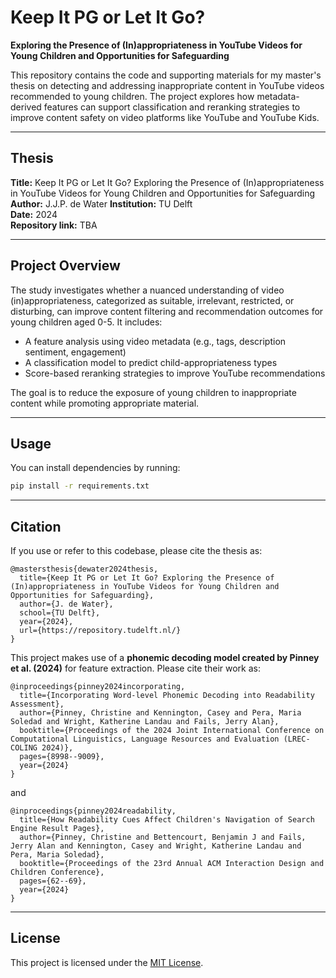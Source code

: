 # Keep It PG or Let It Go?  
**Exploring the Presence of (In)appropriateness in YouTube Videos for Young Children and Opportunities for Safeguarding**

This repository contains the code and supporting materials for my master's thesis on detecting and addressing inappropriate content in YouTube videos recommended to young children. The project explores how metadata-derived features can support classification and reranking strategies to improve content safety on video platforms like YouTube and YouTube Kids.

---

## Thesis

**Title:** Keep It PG or Let It Go? Exploring the Presence of (In)appropriateness in YouTube Videos for Young Children and Opportunities for Safeguarding  
**Author:** J.J.P. de Water
**Institution:** TU Delft  
**Date:** 2024  
**Repository link:** TBA

---

## Project Overview

The study investigates whether a nuanced understanding of video (in)appropriateness, categorized as suitable, irrelevant, restricted, or disturbing, can improve content filtering and recommendation outcomes for young children aged 0-5. It includes:

- A feature analysis using video metadata (e.g., tags, description sentiment, engagement)
- A classification model to predict child-appropriateness types
- Score-based reranking strategies to improve YouTube recommendations

The goal is to reduce the exposure of young children to inappropriate content while promoting appropriate material.

---

## Usage

You can install dependencies by running:
   ```bash
   pip install -r requirements.txt
   ```

---

## Citation

If you use or refer to this codebase, please cite the thesis as:

```
@mastersthesis{dewater2024thesis,
  title={Keep It PG or Let It Go? Exploring the Presence of (In)appropriateness in YouTube Videos for Young Children and Opportunities for Safeguarding},
  author={J. de Water},
  school={TU Delft},
  year={2024},
  url={https://repository.tudelft.nl/}
}
```

This project makes use of a **phonemic decoding model created by Pinney et al. (2024)** for feature extraction. Please cite their work as:

```
@inproceedings{pinney2024incorporating,
  title={Incorporating Word-level Phonemic Decoding into Readability Assessment},
  author={Pinney, Christine and Kennington, Casey and Pera, Maria Soledad and Wright, Katherine Landau and Fails, Jerry Alan},
  booktitle={Proceedings of the 2024 Joint International Conference on Computational Linguistics, Language Resources and Evaluation (LREC-COLING 2024)},
  pages={8998--9009},
  year={2024}
}
```

and

```
@inproceedings{pinney2024readability,
  title={How Readability Cues Affect Children's Navigation of Search Engine Result Pages},
  author={Pinney, Christine and Bettencourt, Benjamin J and Fails, Jerry Alan and Kennington, Casey and Wright, Katherine Landau and Pera, Maria Soledad},
  booktitle={Proceedings of the 23rd Annual ACM Interaction Design and Children Conference},
  pages={62--69},
  year={2024}
}
```

---

## License

This project is licensed under the [MIT License](LICENSE).
